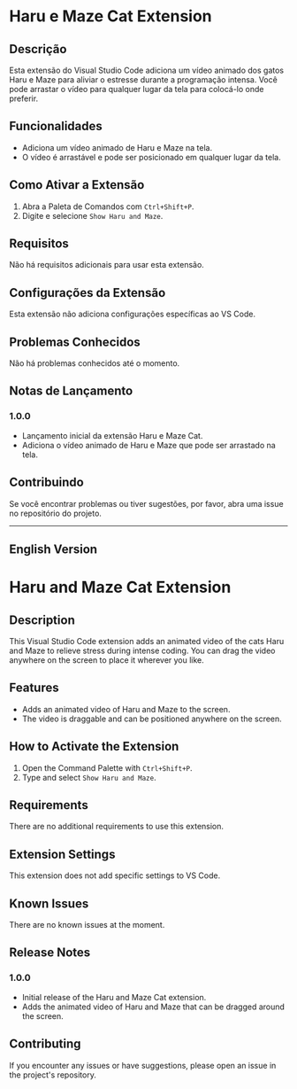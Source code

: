 # Haru e Maze Cat Extension


## Descrição

Esta extensão do Visual Studio Code adiciona um vídeo animado dos gatos Haru e Maze para aliviar o estresse durante a programação intensa. Você pode arrastar o vídeo para qualquer lugar da tela para colocá-lo onde preferir.

## Funcionalidades

- Adiciona um vídeo animado de Haru e Maze na tela.
- O vídeo é arrastável e pode ser posicionado em qualquer lugar da tela.

## Como Ativar a Extensão

1. Abra a Paleta de Comandos com `Ctrl+Shift+P`.
2. Digite e selecione `Show Haru and Maze`.

## Requisitos

Não há requisitos adicionais para usar esta extensão.

## Configurações da Extensão

Esta extensão não adiciona configurações específicas ao VS Code.

## Problemas Conhecidos

Não há problemas conhecidos até o momento.

## Notas de Lançamento

### 1.0.0

- Lançamento inicial da extensão Haru e Maze Cat.
- Adiciona o vídeo animado de Haru e Maze que pode ser arrastado na tela.

## Contribuindo

Se você encontrar problemas ou tiver sugestões, por favor, abra uma issue no repositório do projeto.

---

## English Version


# Haru and Maze Cat Extension

## Description

This Visual Studio Code extension adds an animated video of the cats Haru and Maze to relieve stress during intense coding. You can drag the video anywhere on the screen to place it wherever you like.

## Features

- Adds an animated video of Haru and Maze to the screen.
- The video is draggable and can be positioned anywhere on the screen.

## How to Activate the Extension

1. Open the Command Palette with `Ctrl+Shift+P`.
2. Type and select `Show Haru and Maze`.

## Requirements

There are no additional requirements to use this extension.

## Extension Settings

This extension does not add specific settings to VS Code.

## Known Issues

There are no known issues at the moment.

## Release Notes

### 1.0.0

- Initial release of the Haru and Maze Cat extension.
- Adds the animated video of Haru and Maze that can be dragged around the screen.

## Contributing

If you encounter any issues or have suggestions, please open an issue in the project's repository.
